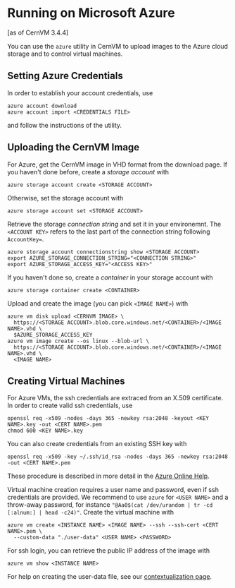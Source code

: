 # Running on Microsoft Azure

[as of CernVM 3.4.4]

You can use the `azure` utility in CernVM to upload images to the Azure cloud storage and to control virtual machines.


## Setting Azure Credentials

In order to establish your account credentials, use

    azure account download
    azure account import <CREDENTIALS FILE>

and follow the instructions of the utility.


## Uploading the CernVM Image

For Azure, get the CernVM image in VHD format from the download page.  If you haven't done before, create a _storage account_ with

    azure storage account create <STORAGE ACCOUNT>

Otherwise, set the storage account with

    azure storage account set <STORAGE ACCOUNT>

Retrieve the storage _connection string_ and set it in your environemnt.  The `<ACCOUNT KEY>` refers to the last part of the connection string following `AccountKey=`.

    azure storage account connectionstring show <STORAGE ACCOUNT>
    export AZURE_STORAGE_CONNECTION_STRING="<CONNECTION STRING>"
    export AZURE_STORAGE_ACCESS_KEY="<ACCESS KEY>"

If you haven't done so, create a _container_ in your storage account with

    azure storage container create <CONTAINER>

Upload and create the image (you can pick `<IMAGE NAME>`) with

    azure vm disk upload <CERNVM IMAGE> \
      https://<STORAGE ACCOUNT>.blob.core.windows.net/<CONTAINER>/<IMAGE NAME>.vhd \
      $AZURE_STORAGE_ACCESS_KEY
    azure vm image create --os linux --blob-url \
      https://<STORAGE ACCOUNT>.blob.core.windows.net/<CONTAINER>/<IMAGE NAME>.vhd \
      <IMAGE NAME>


## Creating Virtual Machines

For Azure VMs, the ssh credentials are extraced from an X.509 certificate.  In order to create valid ssh credentials, use

    openssl req -x509 -nodes -days 365 -newkey rsa:2048 -keyout <KEY NAME>.key -out <CERT NAME>.pem
    chmod 600 <KEY NAME>.key

You can also create credentials from an existing SSH key with

    openssl req -x509 -key ~/.ssh/id_rsa -nodes -days 365 -newkey rsa:2048 -out <CERT NAME>.pem

These procedure is described in more detail in the [Azure Online Help](https://azure.microsoft.com/en-us/documentation/articles/virtual-machines-linux-use-ssh-key).

Virtual machine creation requires a user name and password, even if ssh credentials are provided.  We recommend to use `azure` for `<USER NAME>` and a throw-away password, for instance `"@Aa0$(cat /dev/urandom | tr -cd [:alnum:] | head -c24)"`.  Create the virtual machine with

    azure vm create <INSTANCE NAME> <IMAGE NAME> --ssh --ssh-cert <CERT NAME>.pem \
      --custom-data "./user-data" <USER NAME> <PASSWORD>

For ssh login, you can retrieve the public IP address of the image with

    azure vm show <INSTANCE NAME>

For help on creating the user-data file, see our [contextualization page](http://cernvm.cern.ch/portal/contextualisation).

